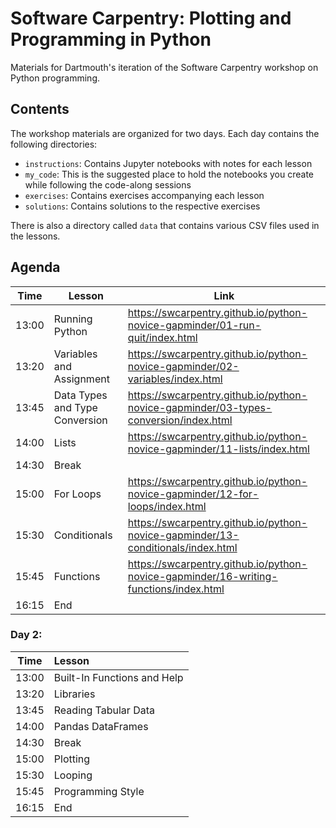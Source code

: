 # Software Carpentry: Plotting and Programming in Python

Materials for Dartmouth's iteration of the Software Carpentry workshop on Python programming.

## Contents
The workshop materials are organized for two days. Each day contains the following directories:
- `instructions`: Contains Jupyter notebooks with notes for each lesson
- `my_code`: This is the suggested place to hold the notebooks you create while following the code-along sessions
- `exercises`: Contains exercises accompanying each lesson
- `solutions`: Contains solutions to the respective exercises

There is also a directory called `data` that contains various CSV files used in the lessons.


## Agenda

| Time     | Lesson                      | Link                        |
|----------|-----------------------------|-----------------------------|
| 13:00    | Running Python              | https://swcarpentry.github.io/python-novice-gapminder/01-run-quit/index.html |
| 13:20    | Variables and Assignment    | https://swcarpentry.github.io/python-novice-gapminder/02-variables/index.html |
| 13:45    | Data Types and Type Conversion | https://swcarpentry.github.io/python-novice-gapminder/03-types-conversion/index.html |
| 14:00    | Lists                       | https://swcarpentry.github.io/python-novice-gapminder/11-lists/index.html |
| 14:30    | Break                       |                             |
| 15:00    | For Loops                   | https://swcarpentry.github.io/python-novice-gapminder/12-for-loops/index.html |
| 15:30    | Conditionals                | https://swcarpentry.github.io/python-novice-gapminder/13-conditionals/index.html |
| 15:45    | Functions                   | https://swcarpentry.github.io/python-novice-gapminder/16-writing-functions/index.html |
| 16:15    | End                         |                             |


### Day 2:
| Time     | Lesson                      |
|----------|:----------------------------|
|   13:00  | Built-In Functions and Help |
|   13:20  | Libraries                   |
|   13:45  | Reading Tabular Data        |
|   14:00  | Pandas DataFrames           |
|   14:30  | Break                       |
|   15:00  | Plotting                    |
|   15:30  | Looping                     |
|   15:45  | Programming Style           |
|   16:15  | End                         |
